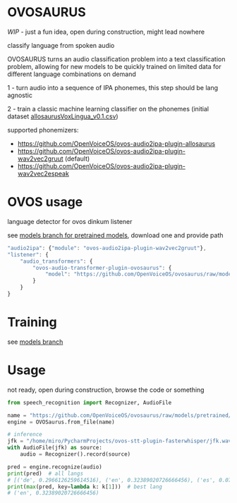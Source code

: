 # OVOSAURUS

*WIP* - just a fun idea, open during construction, might lead nowhere

classify language from spoken audio

OVOSAURUS turns an audio classification problem into a text classification problem, allowing for new models to be quickly trained on limited data for different language combinations on demand

1 - turn audio into a sequence of IPA phonemes, this step should be lang agnostic

2 - train a classic machine learning classifier on the phonemes (initial dataset [allosaurusVoxLingua_v0.1.csv](https://github.com/OpenVoiceOS/ovos-datasets/blob/master/text/allosaurusVoxLingua_v0.1.csv))


supported phonemizers:

- https://github.com/OpenVoiceOS/ovos-audio2ipa-plugin-allosaurus
- https://github.com/OpenVoiceOS/ovos-audio2ipa-plugin-wav2vec2gruut  (default)
- https://github.com/OpenVoiceOS/ovos-audio2ipa-plugin-wav2vec2espeak

# OVOS usage

language detector for ovos dinkum listener

see [models branch for pretrained models](https://github.com/OpenVoiceOS/ovosaurus/tree/models/pretrained), download one and provide path


```javascript
"audio2ipa": {"module": "ovos-audio2ipa-plugin-wav2vec2gruut"},
"listener": {
    "audio_transformers": {
        "ovos-audio-transformer-plugin-ovosaurus": {
            "model": "https://github.com/OpenVoiceOS/ovosaurus/raw/models/pretrained/svc_de_en_es_fi_fr_pt.pkl"
        }
    }
}
```

# Training

see [models branch](https://github.com/OpenVoiceOS/ovosaurus/tree/models#training)

# Usage

not ready, open during construction, browse the code or something

```python
from speech_recognition import Recognizer, AudioFile

name = "https://github.com/OpenVoiceOS/ovosaurus/raw/models/pretrained/svc_de_en_es_fi_fr_pt.pkl"
engine = OVOSaurus.from_file(name)

# inference
jfk = "/home/miro/PycharmProjects/ovos-stt-plugin-fasterwhisper/jfk.wav"
with AudioFile(jfk) as source:
    audio = Recognizer().record(source)

pred = engine.recognize(audio)
print(pred)  # all langs
# [('de', 0.2966126259614516), ('en', 0.32389020726666456), ('es', 0.07285172650618475), ('fi', 0.09471670467904182), ('fr', 0.08266133731016057), ('pt', 0.12926739827649664)]
print(max(pred, key=lambda k: k[1]))  # best lang
# ('en', 0.32389020726666456)
```
